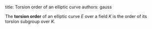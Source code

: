 title: Torsion order of an elliptic curve
authors:
    gauss

The **torsion order** of an elliptic curve $E$ over a field $K$ is the order of its <a knowl="lmfdb/ec.torsion_subgroup">torsion subgroup</a> over $K$.
